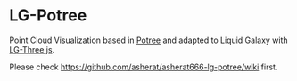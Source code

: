 LG-Potree
===============
Point Cloud Visualization based in [Potree](https://github.com/potree/potree) and adapted to Liquid Galaxy with [LG-Three.js](https://github.com/EndPointCorp/lg-three).

Please check https://github.com/asherat/asherat666-lg-potree/wiki first.
